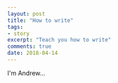```yaml
---
layout: post
title: "How to write"
tags:
- story
excerpt: "Teach you how to write"
comments: true
date: 2018-04-14
---
```

I'm Andrew...
